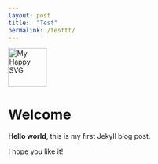 ```yaml
---
layout: post
title:  "Test"
permalink: /testtt/
---
```



<img src="https://notion-emojis.s3-us-west-2.amazonaws.com/v0/svg-twitter/1f4a1.svg" style="width:78px; height:78px;" alt="My Happy SVG"/>


# Welcome

**Hello world**, this is my first Jekyll blog post.

I hope you like it!
